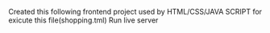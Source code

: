 Created this following  frontend project used by HTML/CSS/JAVA SCRIPT
for exicute this file(shopping.tml) Run live server 
